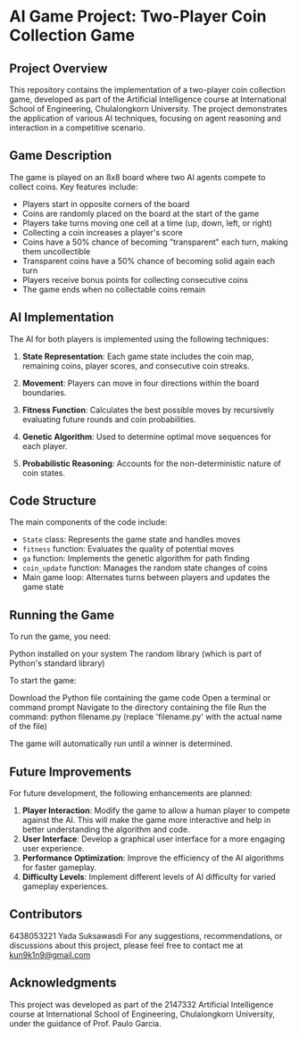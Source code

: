 # AI Game Project: Two-Player Coin Collection Game

## Project Overview

This repository contains the implementation of a two-player coin collection game, developed as part of the Artificial Intelligence course at International School of Engineering, Chulalongkorn University. The project demonstrates the application of various AI techniques, focusing on agent reasoning and interaction in a competitive scenario.

## Game Description

The game is played on an 8x8 board where two AI agents compete to collect coins. Key features include:

- Players start in opposite corners of the board
- Coins are randomly placed on the board at the start of the game
- Players take turns moving one cell at a time (up, down, left, or right)
- Collecting a coin increases a player's score
- Coins have a 50% chance of becoming "transparent" each turn, making them uncollectible
- Transparent coins have a 50% chance of becoming solid again each turn
- Players receive bonus points for collecting consecutive coins
- The game ends when no collectable coins remain

## AI Implementation

The AI for both players is implemented using the following techniques:

1. **State Representation**: Each game state includes the coin map, remaining coins, player scores, and consecutive coin streaks.

2. **Movement**: Players can move in four directions within the board boundaries.

3. **Fitness Function**: Calculates the best possible moves by recursively evaluating future rounds and coin probabilities.

4. **Genetic Algorithm**: Used to determine optimal move sequences for each player.

5. **Probabilistic Reasoning**: Accounts for the non-deterministic nature of coin states.

## Code Structure

The main components of the code include:

- `State` class: Represents the game state and handles moves
- `fitness` function: Evaluates the quality of potential moves
- `ga` function: Implements the genetic algorithm for path finding
- `coin_update` function: Manages the random state changes of coins
- Main game loop: Alternates turns between players and updates the game state

## Running the Game

To run the game, you need:

Python installed on your system
The random library (which is part of Python's standard library)

To start the game:

Download the Python file containing the game code
Open a terminal or command prompt
Navigate to the directory containing the file
Run the command: python filename.py (replace 'filename.py' with the actual name of the file)

The game will automatically run until a winner is determined.

## Future Improvements

For future development, the following enhancements are planned:

1. **Player Interaction**: Modify the game to allow a human player to compete against the AI. This will make the game more interactive and help in better understanding the algorithm and code.
2. **User Interface**: Develop a graphical user interface for a more engaging user experience.
3. **Performance Optimization**: Improve the efficiency of the AI algorithms for faster gameplay.
4. **Difficulty Levels**: Implement different levels of AI difficulty for varied gameplay experiences.

## Contributors

6438053221 Yada Suksawasdi
For any suggestions, recommendations, or discussions about this project, please feel free to contact me at kun9k1n9@gmail.com

## Acknowledgments

This project was developed as part of the 2147332 Artificial Intelligence course at International School of Engineering, Chulalongkorn University, under the guidance of Prof. Paulo Garcia.
